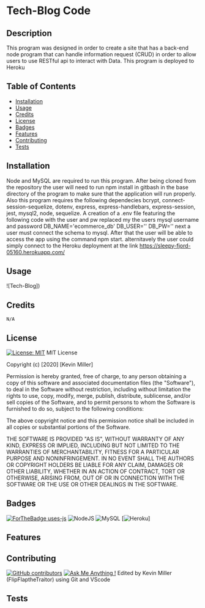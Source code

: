 # Tech-Blog Code

  ## Description 
This program was designed in order to create a site that has a back-end node program that can handle information request (CRUD) in order to allow users to use RESTful api to interact with Data.
This program is deployed to Heroku 
  ## Table of Contents
  
  
  * [Installation](#installation)
  * [Usage](#usage)
  * [Credits](#credits)
  * [License](#license)
  * [Badges](#badges)
  * [Features](#features)
  * [Contributing](#contributing)
  * [Tests](#tests)
  
  ## Installation
  Node and MySQL are required to run this program.
After being cloned from the repository the user will need to run npm install in gitbash in the base directory of the program to make sure that the application will run properly.
Also this program requires the following dependecies bcrypt, connect-session-sequelize, dotenv, express, express-handlebars, express-session, jest, mysql2, node, sequelize.
A creation of a .env file featuring the following code with the user and pw replaced my the users mysql username and password
DB_NAME='ecommerce_db'
DB_USER=''
DB_PW=''
next a user must connect the schema to mysql. After that the user will be able to access the app using the command npm start. alternitavely the user could simply connect to the Heroku deployment at the link https://sleepy-fjord-05160.herokuapp.com/
  
  
  ## Usage 
  ![Tech-Blog])
   
  ## Credits
    N/A
  
  ## License
  [![License: MIT](https://img.shields.io/badge/License-MIT-yellow.svg)](https://opensource.org/licenses/MIT)
 MIT License

Copyright (c) [2020] [Kevin Miller]

Permission is hereby granted, free of charge, to any person obtaining a copy of this software and associated documentation files (the "Software"), to deal in the Software without restriction, including without limitation the rights to use, copy, modify, merge, publish, distribute, sublicense, and/or sell copies of the Software, and to permit persons to whom the Software is furnished to do so, subject to the following conditions:

The above copyright notice and this permission notice shall be included in all copies or substantial portions of the Software.

THE SOFTWARE IS PROVIDED "AS IS", WITHOUT WARRANTY OF ANY KIND, EXPRESS OR IMPLIED, INCLUDING BUT NOT LIMITED TO THE WARRANTIES OF MERCHANTABILITY, FITNESS FOR A PARTICULAR PURPOSE AND NONINFRINGEMENT. IN NO EVENT SHALL THE AUTHORS OR COPYRIGHT HOLDERS BE LIABLE FOR ANY CLAIM, DAMAGES OR OTHER LIABILITY, WHETHER IN AN ACTION OF CONTRACT, TORT OR OTHERWISE, ARISING FROM, OUT OF OR IN CONNECTION WITH THE SOFTWARE OR THE USE OR OTHER DEALINGS IN THE SOFTWARE.
  
  
  
  ## Badges
  [![ForTheBadge uses-js](http://ForTheBadge.com/images/badges/uses-js.svg)](http://ForTheBadge.com)
  <img alt="NodeJS" src="https://img.shields.io/badge/node.js%20-%2343853D.svg?&style=for-the-badge&logo=node.js&logoColor=white"/>
  <img alt="MySQL" src="https://img.shields.io/badge/mysql-%2300f.svg?&style=for-the-badge&logo=mysql&logoColor=white"/>
  [![Heroku](https://heroku-badge.herokuapp.com/?app=heroku-badge)]
  ## Features


  
  
  ## Contributing
  [![GitHub contributors](https://img.shields.io/github/contributors/Naereen/StrapDown.js.svg)](https://github.com/FlipFlaptheTraitor/Techblog/graphs/contributors)
  [![Ask Me Anything !](https://img.shields.io/badge/Ask%20me-anything-1abc9c.svg)]( https://github.com/FlipFlaptheTraitor)
 Edited by Kevin Miller (FlipFlaptheTraitor) using Git and VScode

  ## Tests